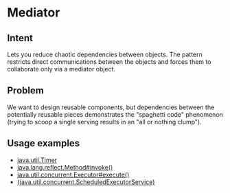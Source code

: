 # Mediator


## Intent
Lets you reduce chaotic dependencies between objects. The pattern restricts direct communications between the objects and forces them to collaborate only via a mediator object.


## Problem
We want to design reusable components, but dependencies between the potentially reusable pieces demonstrates the "spaghetti code" phenomenon (trying to scoop a single serving results in an "all or nothing clump").


## Usage examples
* [java.util.Timer](http://docs.oracle.com/javase/8/docs/api/java/util/Timer.html)
* [java.lang.reflect.Method#invoke()](http://docs.oracle.com/javase/8/docs/api/java/lang/reflect/Method.html#invoke-java.lang.Object-java.lang.Object...-)
* [java.util.concurrent.Executor#execute()](http://docs.oracle.com/javase/8/docs/api/java/util/concurrent/Executor.html#execute-java.lang.Runnable-)
* [(java.util.concurrent.ScheduledExecutorService)](http://docs.oracle.com/javase/8/docs/api/java/util/concurrent/ScheduledExecutorService.html)
